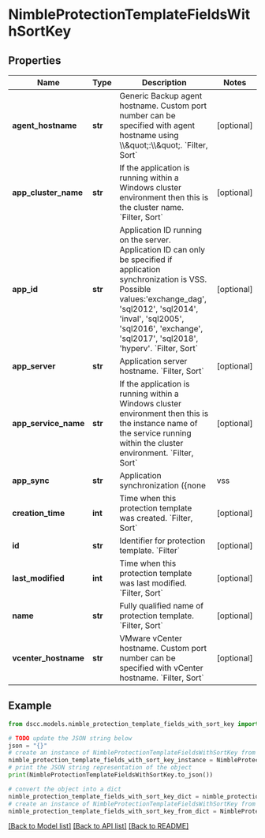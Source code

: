 # NimbleProtectionTemplateFieldsWithSortKey


## Properties

Name | Type | Description | Notes
------------ | ------------- | ------------- | -------------
**agent_hostname** | **str** | Generic Backup agent hostname. Custom port number can be specified with agent hostname using \\\\\&quot;:\\\\\&quot;. &#x60;Filter, Sort&#x60; | [optional] 
**app_cluster_name** | **str** | If the application is running within a Windows cluster environment then this is the cluster name. &#x60;Filter, Sort&#x60; | [optional] 
**app_id** | **str** | Application ID running on the server. Application ID can only be specified if application synchronization is VSS.  Possible values:&#39;exchange_dag&#39;, &#39;sql2012&#39;, &#39;sql2014&#39;, &#39;inval&#39;, &#39;sql2005&#39;, &#39;sql2016&#39;, &#39;exchange&#39;, &#39;sql2017&#39;, &#39;sql2018&#39;, &#39;hyperv&#39;. &#x60;Filter, Sort&#x60; | [optional] 
**app_server** | **str** | Application server hostname. &#x60;Filter, Sort&#x60; | [optional] 
**app_service_name** | **str** | If the application is running within a Windows cluster environment then this is the instance name of the service running within the cluster environment. &#x60;Filter, Sort&#x60; | [optional] 
**app_sync** | **str** | Application synchronization ({none|vss|vmware|generic}). Possible values:&#39;vss&#39;, &#39;vmware&#39;, &#39;none&#39;, &#39;generic&#39;. &#x60;Filter, Sort&#x60; | [optional] 
**creation_time** | **int** | Time when this protection template was created. &#x60;Filter, Sort&#x60; | [optional] 
**id** | **str** | Identifier for protection template. &#x60;Filter&#x60; | [optional] 
**last_modified** | **int** | Time when this protection template was last modified. &#x60;Filter, Sort&#x60; | [optional] 
**name** | **str** | Fully qualified name of protection template. &#x60;Filter, Sort&#x60; | [optional] 
**vcenter_hostname** | **str** | VMware vCenter hostname. Custom port number can be specified with vCenter hostname. &#x60;Filter, Sort&#x60; | [optional] 

## Example

```python
from dscc.models.nimble_protection_template_fields_with_sort_key import NimbleProtectionTemplateFieldsWithSortKey

# TODO update the JSON string below
json = "{}"
# create an instance of NimbleProtectionTemplateFieldsWithSortKey from a JSON string
nimble_protection_template_fields_with_sort_key_instance = NimbleProtectionTemplateFieldsWithSortKey.from_json(json)
# print the JSON string representation of the object
print(NimbleProtectionTemplateFieldsWithSortKey.to_json())

# convert the object into a dict
nimble_protection_template_fields_with_sort_key_dict = nimble_protection_template_fields_with_sort_key_instance.to_dict()
# create an instance of NimbleProtectionTemplateFieldsWithSortKey from a dict
nimble_protection_template_fields_with_sort_key_from_dict = NimbleProtectionTemplateFieldsWithSortKey.from_dict(nimble_protection_template_fields_with_sort_key_dict)
```
[[Back to Model list]](../README.md#documentation-for-models) [[Back to API list]](../README.md#documentation-for-api-endpoints) [[Back to README]](../README.md)


